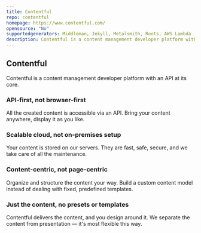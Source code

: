```yaml
---
title: Contentful
repo: contentful
homepage: https://www.contentful.com/
opensource: "No"
supportedgenerators: Middleman, Jekyll, Metalsmith, Roots, AWS Lambda
description: Contentful is a content management developer platform with an API at its core.
---
```

## Contentful

Contentful is a content management developer platform with an API at its core.

### API-first, not browser-first

All the created content is accessible via an API. Bring your content anywhere, display it as you like.

### Scalable cloud, not on-premises setup

Your content is stored on our servers. They are fast, safe, secure, and we take care of all the maintenance.

### Content-centric, not page-centric

Organize and structure the content your way. Build a custom content model instead of dealing with fixed, predefined templates.

### Just the content, no presets or templates

Contentful delivers the content, and you design around it. We separate the content from presentation — it's most flexible this way.